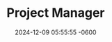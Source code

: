 ---
layout: idea
title: "Project Manager"
date: 2024-12-09 05:55:55 -0600
categories: projects
description: "A project management application."
image: /assets/images/ideas/2024-12-09-project-manager.png
order: 6
status: launched
tech_stack:
  - TypeScript
  - React
  - Node.js
  - Express
created_at: 2024-12-09
updated_at: 2024-12-09
categories: [Web Development, Events]
tags: [ai, events, recommendations, feedback]
features:
  - Built with Angular
  - OpenAI integration
  - Modern chat interface
live-demo: https://boltprojects.netlify.app/
---